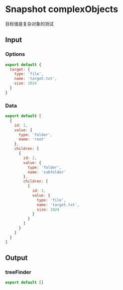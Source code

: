 # Snapshot complexObjects

目标值是复杂对象的测试

## Input

### Options
```js
export default {
  target: {
    type: 'file',
    name: 'target.txt',
    size: 1024
  }
}
```

### Data
```js
export default [
  {
    id: 1,
    value: {
      type: 'folder',
      name: 'root'
    },
    children: [
      {
        id: 2,
        value: {
          type: 'folder',
          name: 'subfolder'
        },
        children: [
          {
            id: 3,
            value: {
              type: 'file',
              name: 'target.txt',
              size: 1024
            }
          }
        ]
      }
    ]
  }
]
```

## Output

### treeFinder
```js
export default []
```